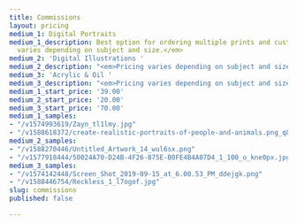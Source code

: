```yaml
---
title: Commissions
layout: pricing
medium_1: Digital Portraits
medium_1_description: Best option for ordering multiple prints and custom sizes. <em>Pricing
  varies depending on subject and size.</em>
medium_2: 'Digital Illustrations '
medium_2_description: "<em>Pricing varies depending on subject and size.</em>"
medium_3: 'Acrylic & Oil '
medium_3_description: "<em>Pricing varies depending on subject and size.</em>"
medium_1_start_price: '39.00'
medium_2_start_price: '20.00'
medium_3_start_price: '70.00'
medium_1_samples:
- "/v1574993619/Zayn_tl1lmy.jpg"
- "/v1588618372/create-realistic-portraits-of-people-and-animals.png_q84vyi.jpg"
medium_2_samples:
- "/v1588270446/Untitled_Artwork_14_wul6sx.png"
- "/v1577918444/50024A70-D24B-4F26-875E-B0FE4B4A07D4_1_100_o_kne0px.jpg"
medium_3_samples:
- "/v1574142448/Screen_Shot_2019-09-15_at_6.00.53_PM_ddejgk.png"
- "/v1588446754/Reckless_1_l7ogof.jpg"
slug: commissions
published: false

---
```

